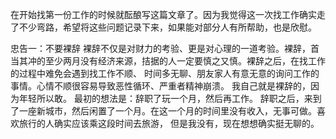 在开始找第一份工作的时候就酝酿写这篇文章了。因为我觉得这一次找工作确实走了不少弯路，希望将这些问题记录下来，如果能对部分人有所帮助，也是欣慰。

忠告一：不要裸辞
裸辞不仅是对财力的考验、更是对心理的一道考验。裸辞，首当其冲的至少两月没有经济来源，拮据的人一定要慎之又慎。裸辞之后，在找工作的过程中难免会遇到找工作不顺、
时间多无聊、朋友家人有意无意的询问工作的事情。心情不顺很容易导致恶性循环、严重者精神崩溃。
我自己就是裸辞的，因为年轻所以敢。
最初的想法是：辞职了玩一个月，然后再工作。
辞职之后，来到了一座新城市，然后闲置了一个月。在这一个月的时间里没有收入，无事可做。喜欢旅行的人确实应该乘这段时间去旅游，
但是我没有，现在想想确实挺无聊的。
